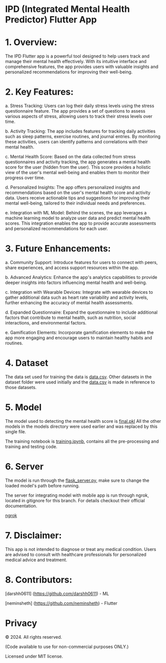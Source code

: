 # IPD (Integrated Mental Health Predictor) Flutter App

# 1. Overview:

The IPD Flutter app is a powerful tool designed to help users track and manage their mental health effectively. With its intuitive interface and comprehensive features, the app provides users with valuable insights and personalized recommendations for improving their well-being.

# 2. Key Features:

a. Stress Tracking: Users can log their daily stress levels using the stress questionnaire feature. The app provides a set of questions to assess various aspects of stress, allowing users to track their stress levels over time.

b. Activity Tracking: The app includes features for tracking daily activities such as sleep patterns, exercise routines, and journal entries. By monitoring these activities, users can identify patterns and correlations with their mental health.

c. Mental Health Score: Based on the data collected from stress questionnaires and activity tracking, the app generates a mental health score for the user (hidden from the user). This score provides a holistic view of the user's mental well-being and enables them to monitor their progress over time.

d. Personalized Insights: The app offers personalized insights and recommendations based on the user's mental health score and activity data. Users receive actionable tips and suggestions for improving their mental well-being, tailored to their individual needs and preferences.

e. Integration with ML Model: Behind the scenes, the app leverages a machine learning model to analyze user data and predict mental health scores. This integration enables the app to provide accurate assessments and personalized recommendations for each user.

# 3. Future Enhancements:

a. Community Support: Introduce features for users to connect with peers, share experiences, and access support resources within the app.

b. Advanced Analytics: Enhance the app's analytics capabilities to provide deeper insights into factors influencing mental health and well-being.

c. Integration with Wearable Devices: Integrate with wearable devices to gather additional data such as heart rate variability and activity levels, further enhancing the accuracy of mental health assessments.

d. Expanded Questionnaire: Expand the questionnaire to include additional factors that contribute to mental health, such as nutrition, social interactions, and environmental factors.

e. Gamification Elements: Incorporate gamification elements to make the app more engaging and encourage users to maintain healthy habits and routines.

# 4. Dataset

The data set used for training the data is [data.csv](ML/dataset/data.csv).
Other datasets in the dataset folder were used initially and the [data.csv](ML/dataset/data.csv) is made in reference to those datasets.

# 5. Model

The model used to detecting the mental health score is [final.pkl](ML/models/final.pkl)
All the other models in the models directory were used earlier and was replaced by this single file.

The training notebook is [training.ipynb](ML/training.ipynb), contains all the pre-processing and training and testing code.

# 6. Server

The model is run through the [flask_server.py](ML/flask_server.py), make sure to change the loaded model's path before running. 

The server for integrating model with mobile app is run through ngrok, located in gitignore for this branch.
For details checkout their official documentation.

 [ngrok](https://ngrok.com/docs)

# 7. Disclaimer:

This app is not intended to diagnose or treat any medical condition. Users are advised to consult with healthcare professionals for personalized medical advice and treatment.

# 8. Contributors:

[darshh0611] (https://github.com/darshh0611) - ML 

[neminsheth] (https://github.com/neminsheth) - Flutter


# Privacy 
© 2024. All rights reserved. 

(Code available to use for non-commercial purposes ONLY.)

Licensed under MIT license.

